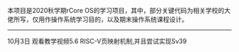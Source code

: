 本项目是2020秋学期rCore OS的学习项目，其中，部分关键代码为相关学校的大佬所写，仅用作操作系统学习目的，以及期末操作系统课程设计。
***
10月3日
观看教学视频5.6 RISC-V页映射机制,并且尝试实现Sv39